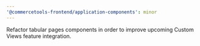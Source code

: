 ```yaml
---
'@commercetools-frontend/application-components': minor
---
```


Refactor tabular pages components in order to improve upcoming Custom Views feature integration.
